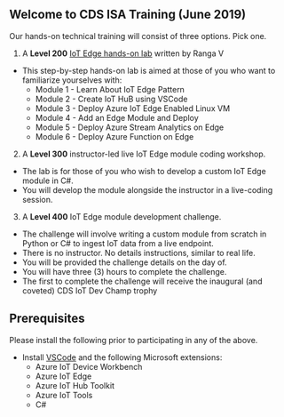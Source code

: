 ## Welcome to CDS ISA Training (June 2019)

Our hands-on technical training will consist of three options. Pick one.

1. A **Level 200** [IoT Edge hands-on lab](https://github.com/rangv/azureiotedgelab) written by Ranga V
  * This step-by-step hands-on lab is aimed at those of you who want to familiarize yourselves with:
    * Module 1 - Learn About IoT Edge Pattern
    * Module 2 - Create IoT HuB using VSCode
    * Module 3 - Deploy Azure IoT Edge Enabled Linux VM
    * Module 4 - Add an Edge Module and Deploy
    * Module 5 - Deploy Azure Stream Analytics on Edge
    * Module 6 - Deploy Azure Function on Edge
  
2. A **Level 300** instructor-led live IoT Edge module coding workshop.
  * The lab is for those of you who wish to develop a custom IoT Edge module in C#.
  * You will develop the module alongside the instructor in a live-coding session. 
  
3. A **Level 400** IoT Edge module development challenge.
  * The challenge will involve writing a custom module from scratch in Python or C# to ingest IoT data from a live endpoint.
  * There is no instructor. No details instructions, similar to real life.
  * You will be provided the challenge details on the day of.
  * You will have three (3) hours to complete the challenge.
  * The first to complete the challenge will receive the inaugural (and coveted) CDS IoT Dev Champ trophy

## Prerequisites

Please install the following prior to participating in any of the above.

* Install [VSCode](https://code.visualstudio.com/) and the following Microsoft extensions:
  * Azure IoT Device Workbench
  * Azure IoT Edge
  * Azure IoT Hub Toolkit
  * Azure IoT Tools
  * C#
